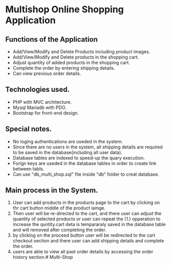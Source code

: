 # Multishop Online Shopping Application

## Functions of the Application

* Add/View/Modify and Delete Products including product images.
* Add/View/Modify and Delete products in the shopping cart.
* Adjust quantity of added products in the shopping cart.
* Complete the order by entering shipping details.
* Can view previous order details. 

## Technologies used.

* PHP with MVC architecture.
* Mysql Mariadb with PDO.
* Bootstrap for front-end design.

## Special notes.

* No loging authentications are useded in the system.
* Since there are no users in the system, all shipping details are required to be saved in the database(including all user data).
* Database tables are indexed to speed-up the quary execution.
* Forign keys are useded in the database tables in order to create link between tabls.
* Can use "db_multi_shop.sql" file inside "db" folder to creat database.


## Main process in the System.

1. User can add products in the products page to the cart by clicking on thr cart button middle of the product iamge.
2. Then user will be re-directed to the cart, and there user can adjust the quantity of selected products or user can repeat the (1.) opperation to increase the quntity.cart deta is tempararaly saved in the database table and will removed after completing the order.
3. by clicking on the proceed button user will be redirected to the cart checkout section and there user can add shipping details and complete the order.
4. users are able to view all past order details by accessing the order history section.# Multi-Shop
